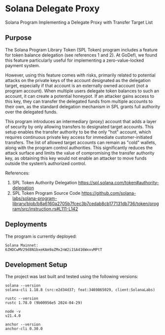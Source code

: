 # Solana Delegate Proxy

Solana Program Implementing a Delegate Proxy with Transfer Target List

## Purpose

The Solana Program Library Token (SPL Token) program includes a feature
for token balance delegation (see references 1 and 2). At GoDefi, we
found this feature particularly useful for implementing a zero-value-locked
payment system.

However, using this feature comes with risks, primarily related to potential
attacks on the private keys of the account designated as the delegation target,
especially if that account is an externally owned account (not a program account).
When multiple users delegate token balances to such an account, it can create
a potential honeypot. If an attacker gains access to this key, they can transfer
the delegated funds from multiple accounts to their own, as the standard
delegation mechanism in SPL grants full authority over the delegated funds.

This program introduces an intermediary (proxy) account that adds a layer of
security by only allowing transfers to designated target accounts. This setup
enables the transfer authority to be the only "hot" account, which requires
continuous private key access for immediate customer-initiated transfers. The
list of allowed target accounts can remain as "cold" wallets, along with the
program control authorities. This significantly reduces the attack surface and
limits the value of compromising the transfer authority key, as obtaining this
key would not enable an attacker to move funds outside the system’s authorized
control.

References:
1. SPL Token Authority Delegation https://spl.solana.com/token#authority-delegation
2. SPL Token Program Source Code https://github.com/solana-labs/solana-program-library/blob/b8a6160a2705b7fcec3b7cedab8cb177131db736/token/program/src/instruction.rs#L111-L142

## Deployments

The program is currently deployed:

```
Solana Mainnet:
6ZHDCwMV29d8N1bxeKAm9aZMx2nW2i1SA416WxxvMPtT
```

## Development Setup

The project was last built and tested using the following versions:

```
solana --version
solana-cli 1.18.8 (src:e2d34d37; feat:3469865029, client:SolanaLabs)

rustc --version
rustc 1.78.0 (9b00956e5 2024-04-29)

node -v
v21.4.0

anchor --version
anchor-cli 0.30.0
```
